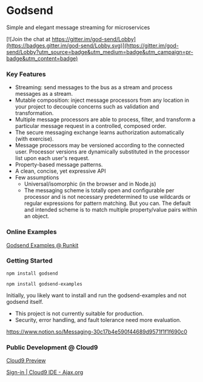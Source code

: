 # Godsend
Simple and elegant message streaming for microservices

[![Join the chat at https://gitter.im/god-send/Lobby](https://badges.gitter.im/god-send/Lobby.svg)](https://gitter.im/god-send/Lobby?utm_source=badge&utm_medium=badge&utm_campaign=pr-badge&utm_content=badge)

### Key Features

- Streaming: send messages to the bus as a stream and process messages as a stream.
- Mutable composition: inject message processors from any location in your project to decouple concerns such as validation and transformation.
- Multiple message processors are able to process, filter, and transform a particular message request in a controlled, composed order.
- The secure messaging exchange learns authorization automatically (with exercise).
- Message processors may be versioned according to the connected user. Processor versions are dynamically substituted in the processor list upon each user's request.
- Property-based message patterns.
- A clean, concise, yet expressive API
- Few assumptions
   - Universal/isomorphic (in the browser and in Node.js)
   - The messaging scheme is totally open and configurable per processor and is not necessary predetermined to use wildcards or regular expressions for pattern matching. But you can. The default and intended scheme is to match multiple property/value pairs within an object.

### Online Examples

[Godsend Examples @ Runkit](https://www.notion.so/Examples-0ceecf7945ac4b198c340fbf36075cda)

### Getting Started

`npm install godsend`

`npm install godsend-examples`

Initially, you likely want to install and run the godsend-examples and not godsend itself.

- This project is not currently suitable for production.
- Security, error handling, and fault tolerance need more evaluation.

https://www.notion.so/Messaging-30c17b4e590f44689d9571f1f1f690c0

### Public Development @ Cloud9

[Cloud9 Preview](https://preview.c9users.io/simplygreatwork/godsend/godsend/)

[Sign-in | Cloud9 IDE - Ajax.org](https://ide.c9.io/simplygreatwork/godsend/)
